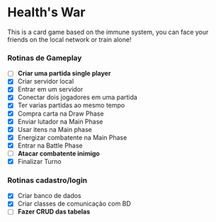 # Health's War
This is a card game based on the immune system, you can face your friends on the local network or train alone!


### Rotinas de Gameplay

- [ ] **Criar uma partida single player**
- [x] Criar servidor local
- [x] Entrar em um servidor
- [x] Conectar dois jogadores em uma partida
- [x] Ter varias partidas ao mesmo tempo
- [x] Compra carta na Draw Phase
- [x] Enviar lutador na Main Phase
- [x] Usar itens na Main phase
- [x] Energizar combatente na Main Phase
- [x] Entrar na Battle Phase
- [ ] **Atacar combatente inimigo**
- [x] Finalizar Turno

### Rotinas cadastro/login

- [x] Criar banco de dados
- [x] Criar classes de comunicação com BD
- [ ] **Fazer CRUD das tabelas**
